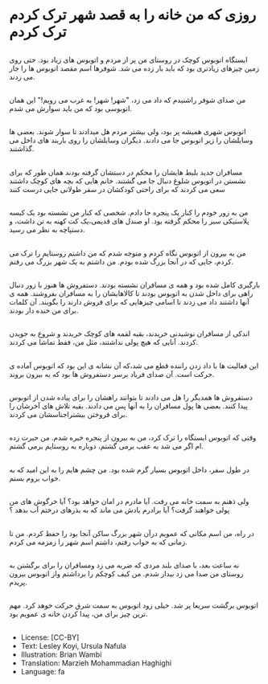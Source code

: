 # روزی که من خانه را به قصد شهر ترک کردم ترک کردم

##
ایستگاه اتوبوس کوچک در روستای من پر از مردم و اتوبوس های زیاد بود. حتی روی زمین چیزهای زیادتری بود که باید بار زده می شد. شوفرها اسم مقصد اتوبوس ها را جار می زدند.

##
من صدای شوفر راشنیدم که داد می زد، "شهر! شهر! به غرب می رویم!" این همان اتوبوسی بود که من باید سوارش می شدم.

##
اتوبوس شهری همیشه پر بود، ولی بیشتر مردم هل میدادند تا سوار شوند. بعضی ها وسایلشان را زیر اتوبوس جا می دادند. دیگران وسایلشان را روی باربند های داخل می گذاشتند.

##
مسافران جدید بلیط هایشان را محکم در دستشان گرفته بودند همان طور که برای نشستن در اتوبوس شلوغ دنبال جا می گشتند. خانم هایی که بچه های کوچک داشتند سعی می کردند که برای راحتی کودکشان در سفر طولانی جایی درست کنند

##
من به زور خودم را کنار یک پنجره جا دادم. شخصی که کنار من نشسته بود یک کیسه پلاستیکی سبز را محکم گرفته بود. او صندل های قدیمی،یک کت کهنه به تن داشت، و دستپاچه به نظر می رسید.

##
من به بیرون از اتوبوس نگاه کردم و متوجه شدم که من داشتم روستایم را ترک می کردم، جایی که در آنجا بزرگ شده بودم. من داشتم به یک شهر بزرگ می رفتم.

##
بارگیری کامل شده بود و همه ی مسافران نشسته بودند. دستفروش ها هنوز با زور دنبال راهی برای داخل شدن به اتوبوس بودند تا کالاهایشان را به مسافران بفروشند. همه ی آنها داشتند داد می زدند تا اسامی چیزهایی که برای فروش دارند را بگویند. آن کلمات برای من خنده دار بودند.

##
اندکی از مسافران نوشیدنی خریدند، بقیه لقمه های کوچک خریدند و شروع به جویدن کردند. آنایی که هیچ پولی نداشتند، مثل من، فقط تماشا می کردند.

##
این فعالیت ها با داد زدن راننده قطع می شد،که آن نشانه ی این بود که اتوبوس آماده ی حرکت است. آن صدای فریاد برسر دستفروش ها بود که به بیرون بروند.

##
دستفروش ها همدیگر را هل می دادند تا بتوانند راهشان را برای پیاده شدن از اتوبوس پیدا کنند. بعضی ها پول مسافران را به آنها پس می دادند. بقیه تلاش های آخرشان را برای فروختن بیشتراجناسشان می کردند.

##
وقتی که اتوبوس ایستگاه را ترک کرد، من به بیرون از پنجره خیره شدم. من حیرت زده ام اگر می شد به عقب برمی گشتم، دوباره به روستایم برمی گشتم.

##
در طول سفر، داخل اتوبوس بسیار گرم شده بود. من چشم هایم را به این امید که به خواب بروم بستم.

##
ولی ذهنم به سمت خانه می رفت. آیا مادرم در امان خواهد بود؟ آیا خرگوش های من پولی خواهند گرفت؟ آیا برادرم یادش می ماند که به بذرهای درختم آب بدهد ؟

##
در راه، من اسم مکانی که عمویم درآن شهر بزرگ ساکن آنجا بود را حفظ کردم. من تا زمانی که به خواب رفتم، داشتم اسم شهر را زمزمه می کردم.

##
نه ساعت بعد، با صدای بلند مردی که ضربه می زد ومسافران را برای برگشتن به روستای من صدا می زد بیدار شدم. من کیف کوچکم را برداشتم واز اتوبوس بیرون پریدم.

##
اتوبوس برگشت سریعا پر شد. خیلی زود اتوبوس به سمت شرق حرکت خوهد کرد. مهم ترین چیز برای من، پیدا کردن خانه ی عمویم بود.

##
* License: [CC-BY]
* Text: Lesley Koyi, Ursula Nafula
* Illustration: Brian Wambi
* Translation: Marzieh Mohammadian Haghighi
* Language: fa
